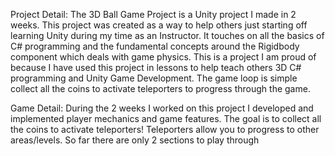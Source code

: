 Project Detail: The 3D Ball Game Project is a Unity project I made in 2 weeks. This project was created as a way to help others just starting off learning Unity during my time as an Instructor. It touches on all the basics of C# programming and the fundamental concepts around the Rigidbody component which deals with game physics. This is a project I am proud of because I have used this project in lessons to help teach others 3D C# programming and Unity Game Development. The game loop is simple collect all the coins to activate teleporters to progress through the game.

Game Detail: During the 2 weeks I worked on this project I developed and implemented player mechanics and game features. The goal is to collect all the coins to activate teleporters! Teleporters allow you to progress to other areas/levels. So far there are only 2 sections to play through
